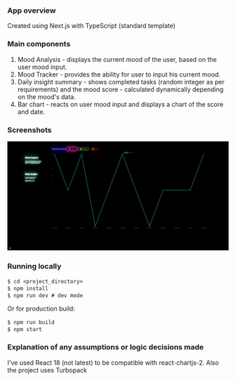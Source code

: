### App overview

Created using Next.js with TypeScript (standard template)

### Main components

1. Mood Analysis - displays the current mood of the user, based on the user mood input.
2. Mood Tracker - provides the ability for user to input his current mood.
3. Daily insight summary - shows completed tasks (random integer as per requirements) and the mood score - calculated dynamically depending on the mood's data.
4. Bar chart - reacts on user mood input and displays a chart of the score and date.

### Screenshots

![app](./screenshot/app.png "Application")

### Running locally

```console
$ cd <project_directory>
$ npm install
$ npm run dev # dev mode
```

Or for production build:

```console
$ npm run build
$ npm start
```

### Explanation of any assumptions or logic decisions made

I've used React 18 (not latest) to be compatible with react-chartjs-2. Also the project uses Turbopack

